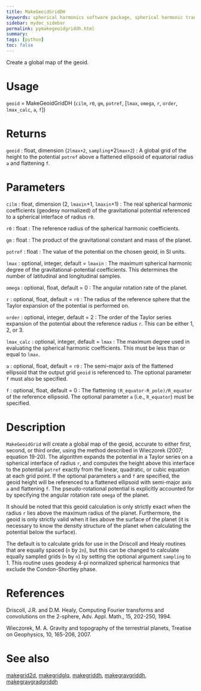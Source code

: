 ```yaml
---
title: MakeGeoidGridDH
keywords: spherical harmonics software package, spherical harmonic transform, legendre functions, multitaper spectral analysis, fortran, Python, gravity, magnetic field
sidebar: mydoc_sidebar
permalink: pymakegeoidgriddh.html
summary:
tags: [python]
toc: false
---
```


Create a global map of the geoid.

# Usage

`geoid` = MakeGeoidGridDH (`cilm`, `r0`, `gm`, `potref`, [`lmax`, `omega`, `r`, `order`, `lmax_calc`, `a`, `f`])

# Returns

`geoid` : float, dimension (`2lmax+2`, `sampling`\*2`lmax+2`)
:   A global grid of the height to the potential `potref` above a flattened ellipsoid of equatorial radius `a` and flattening `f`.

# Parameters

`cilm` : float, dimension (2, `lmaxin`+1, `lmaxin`+1)
:   The real spherical harmonic coefficients (geodesy normalized) of the gravitational potential referenced to a spherical interface of radius `r0`.

`r0` : float
:   The reference radius of the spherical harmonic coefficients.

`gm` : float
:   The product of the gravitational constant and mass of the planet.

`potref` : float
:   The value of the potential on the chosen geoid, in SI units.

`lmax` : optional, integer, default = `lmaxin`
:   The maximum spherical harmonic degree of the gravitational-potential coefficients. This determines the number of latitudinal and longitudinal samples.

`omega` : optional, float, default = 0
:   The angular rotation rate of the planet.

`r` : optional, float, default = `r0`
:   The radius of the reference sphere that the Taylor expansion of the potential is performed on.

`order` : optional, integer, default = 2
:   The order of the Taylor series expansion of the potential about the reference radius `r`. This can be either 1, 2, or 3.

`lmax_calc` : optional, integer, default = `lmax`
:   The maximum degree used in evaluating the spherical harmonic coefficients. This must be less than or equal to `lmax`.

`a` : optional, float, default = `r0`
:   The semi-major axis of the flattened ellipsoid that the output grid `geoid` is referenced to. The optional parameter `f` must also be specified.

`f` : optional, float, default = 0
:   The flattening `(R_equator-R_pole)/R_equator` of the reference ellipsoid. The optional parameter `a` (i.e., `R_equator`) must be specified.

# Description

`MakeGeoidGrid` will create a global map of the geoid, accurate to either first, second, or third order, using the method described in Wieczorek (2007; equation 19-20). The algorithm expands the potential in a Taylor series on a spherical interface of radius `r`, and computes the height above this interface to the potential `potref` exactly from the linear, quadratic, or cubic equation at each grid point. If the optional parameters `a` and `f` are specified, the geoid height will be referenced to a flattened ellipsoid with semi-major axis `a` and flattening `f`. The pseudo-rotational potential is explicitly accounted for by specifying the angular rotation rate `omega` of the planet. 

It should be noted that this geoid calculation is only strictly exact when the radius `r` lies above the maximum radius of the planet. Furthermore, the geoid is only strictly valid when it lies above the surface of the planet (it is necessary to know the density structure of the planet when calculating the potential below the surface).

The default is to calculate grids for use in the Driscoll and Healy routines that are equally spaced (`n` by `2n`), but this can be changed to calculate equally sampled grids (`n` by `n`) by setting the optional argument `sampling` to 1. This routine uses geodesy 4-pi normalized spherical harmonics that exclude the Condon-Shortley phase.

# References

Driscoll, J.R. and D.M. Healy, Computing Fourier transforms and convolutions on the 2-sphere, Adv. Appl. Math., 15, 202-250, 1994.

Wieczorek, M. A. Gravity and topography of the terrestrial planets, Treatise on Geophysics, 10, 165-206, 2007.

# See also

[makegrid2d](pymakegrid2d.html), [makegridglq](pymakegridglq.html), [makegriddh](pymakegriddh.html), [makegravgriddh](pymakegravgriddh.html), [makegravgradgriddh](pymakegravgradgriddh.html)
